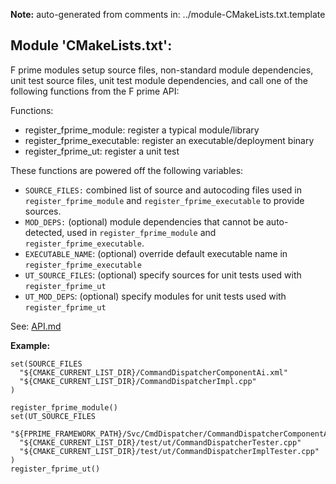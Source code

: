 **Note:** auto-generated from comments in: ../module-CMakeLists.txt.template

## Module 'CMakeLists.txt':

F prime modules setup source files, non-standard module dependencies, unit test source files,
unit test module dependencies, and call one of the following functions from the F prime API:

Functions:
- register_fprime_module: register a typical module/library
- register_fprime_executable: register an executable/deployment binary
- register_fprime_ut: register a unit test

These functions are powered off the following variables:
- `SOURCE_FILES:` combined list of source and autocoding files used in `register_fprime_module` and
`register_fprime_executable` to provide sources.
- `MOD_DEPS:` (optional) module dependencies that cannot be auto-detected, used in
`register_fprime_module` and `register_fprime_executable`.
- `EXECUTABLE_NAME`: (optional) override default executable name in `register_fprime_executable`
- `UT_SOURCE_FILES`: (optional) specify sources for unit tests used with `register_fprime_ut`
- `UT_MOD_DEPS`: (optional) specify modules for unit tests used with `register_fprime_ut`

See: [API.md](API.md)

**Example:**
```
set(SOURCE_FILES
  "${CMAKE_CURRENT_LIST_DIR}/CommandDispatcherComponentAi.xml"
  "${CMAKE_CURRENT_LIST_DIR}/CommandDispatcherImpl.cpp"
)

register_fprime_module()
set(UT_SOURCE_FILES
  "${FPRIME_FRAMEWORK_PATH}/Svc/CmdDispatcher/CommandDispatcherComponentAi.xml"
  "${CMAKE_CURRENT_LIST_DIR}/test/ut/CommandDispatcherTester.cpp"
  "${CMAKE_CURRENT_LIST_DIR}/test/ut/CommandDispatcherImplTester.cpp"
)
register_fprime_ut()
```



